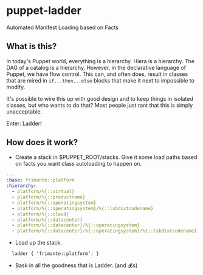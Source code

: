 puppet-ladder
=============

Automated Manifest Loading based on Facts

## What is this?

In today's Puppet world, everything is a hierarchy. Hiera is a hierarchy. The DAG of a catalog is a hierarchy. However, in the declarative language of Puppet, we have flow control. This can, and often does, result in classes that are mired in `if...then...else` blocks that make it next to impossible to modify.

It's possible to wire this up with good design and to keep things in isolated classes, but who wants to do that? Most people just rant that this is simply unacceptable.

Enter: Ladder!

## How does it work?

- Create a stack in $PUPPET_ROOT/stacks. Give it some load paths based on facts you want class autoloading to happen on.

```yaml
---
:base: frimante::platform
:hierarchy:
  - platform/%{::virtual}
  - platform/%{::productname}
  - platform/%{::operatingsystem}
  - platform/%{::operatingsystem}/%{::lsbdistcodename}
  - platform/%{::cloud}
  - platform/%{::datacenter}
  - platform/%{::datacenter}/%{::operatingsystem}
  - platform/%{::datacenter}/%{::operatingsystem}/%{::lsbdistcodename}

```

- Load up the stack.

```puppet
  ladder { ‘frimante::platform’: }
```

- Bask in all the goodness that is Ladder. (and :moneybag:s)
